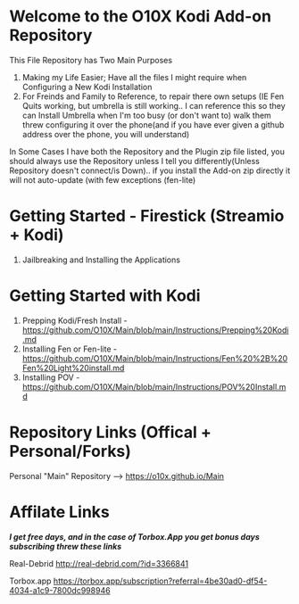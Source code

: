 # Welcome to the O10X Kodi Add-on Repository 

This File Repository has Two Main Purposes 
1) Making my Life Easier; Have all the files I might require when Configuring a New Kodi Installation
2) For Freinds and Family to Reference, to repair there own setups (IE Fen Quits working, but umbrella is still working.. I can reference this so they can Install Umbrella when I'm too busy (or don't want to) walk them threw configuring it over the phone(and if you have ever given a github address over the phone, you will understand)

In Some Cases I have both the Repository and the Plugin zip file listed, you should always use the Repository unless I tell you differently(Unless Repository doesn't connect/is Down).. if you install the Add-on zip directly it will not auto-update (with few exceptions (fen-lite)

# Getting Started - Firestick (Streamio + Kodi)
1) Jailbreaking and Installing the Applications

# Getting Started with Kodi
1) Prepping Kodi/Fresh Install - https://github.com/O10X/Main/blob/main/Instructions/Prepping%20Kodi.md
2) Installing Fen or Fen-lite - https://github.com/O10X/Main/blob/main/Instructions/Fen%20%2B%20Fen%20Light%20install.md
3) Installing POV - https://github.com/O10X/Main/blob/main/Instructions/POV%20Install.md



# Repository Links (Offical + Personal/Forks)
Personal 
"Main" Repository --> https://o10x.github.io/Main


# Affilate Links 
***I get free days, and in the case of Torbox.App you get bonus days subscribing threw these links***

Real-Debrid
http://real-debrid.com/?id=3366841

Torbox.app
https://torbox.app/subscription?referral=4be30ad0-df54-4034-a1c9-7800dc998946
